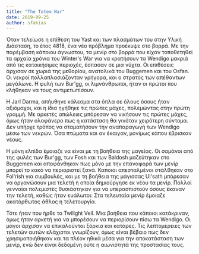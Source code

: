 ```yaml
---
title: "The Totem War"
date: 2019-09-25
author: sfakias
---
```


Όταν τελείωσε η επίθεση του Yast και των πλασμάτων του στην Υλική Διάσταση, το
έτος 4818, ένα νέο πρόβλημα προέκυψε στο βορρά. Με την παρέμβαση κάποιου
άγνωστου, τα μενίρ στο βορρά που είχαν τοποθετηθεί τα αρχαία χρόνια του
Winter's War για να κρατήσουν τα Wendigo μακριά από τις κατοικήσιμες περιοχές,
έσπασαν σε μια νύχτα. Οι επιθέσεις άρχισαν σε χωριά της μεθορίου, ανατολικά
του Buggemen και του Osfan. Οι νεκροί πολλαπλασιάζονταν γρήγορα, και ο στρατός
των απέθαντων μεγάλωνε. Η φυλή των Bur'gg, οι λιμνάνθρωποι, ήταν οι πρώτοι που
κλήθηκαν να τους αντιμετωπίσουν.  

Η Jarl Darma, απήυθηνε κάλεσμα στα όπλα σε όλους όσους ήταν αξιόμαχοι, και η
ίδια ηγήθηκε τις πρώτες μάχες, πολεμώντας στην πρώτη γραμμή. Με αρκετές
απώλειες μπόρεσαν να νικήσουν τις πρώτες μάχες, όμως ήταν ολοφάνερο πως η
κατάσταση θα γινόταν χειρότερη σύντομα. Δεν υπήρχε τρόπος να σταματήσουν την
αναπαραγωγή των Wendigo μέσω των νεκρών. Όσα πτώματα και αν έκαιγαν, μονίμως
κάπου έβρισκαν νέους.  

Η μόνη ελπίδα έμοιαζε να είναι με τη βοήθεια της μαγείας. Οι σαμάνοι από της
φυλές των Bur'gg, των Fosh και των Baldosh μαζεύτηκαν στο Buggemen και
αποφάνθηκαν πως μόνο με την επαναφορά των μενίρ μπορεί το κακό να περιοριστεί
ξανά. Καποιοι απεσταλμένοι στάλθηκαν στο Fol'rish για συμβουλές, και με τη
βοήθεια της μάγισσας Ul'sath μπόρεσαν να οργανώσουν μια τελετή η οποία
δημιούργησε εκ νέου τα μενίρ. Πολλοί γενναίοι πολεμιστές θυσιάστηκαν για να
υπερασπιστούν όσους έκαναν την τελετή, καθώς ήταν ευάλωτοι: Στα τελευταία
μενίρ έμοιαζε ακατόρθωτος άθλος η τελετουργία.  

Τότε ήταν που ήρθε το Twilight Veil. Μια βοήθεια που κάποιοι κατάκριναν, όμως
ήταν αρκετή για να μπορέσουν να περιορίσουν πίσω τα Wendigo. Οι μάγοι άρχισαν
να επικαλούνται ξόρκια και κατάρες. Τις λεπτομέρειες των τελετών αυτών
ελάχιστοι γνωρίζουν, όμως είναι βέβαιο πως δεν χρησιμοποιήθηκαν και τα πλέον
ηθικά μέσα για την αποκατάσταση των μενίρ, ενώ δεν είναι δεδομένη ούτε η
αιωνιότητά της προστασίας τους.

